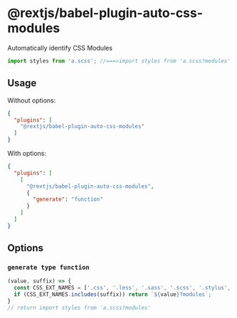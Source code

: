 # @rextjs/babel-plugin-auto-css-modules

Automatically identify CSS Modules

```js
import styles from 'a.scss'; //===>import styles from 'a.scss?modules'
```

## Usage

Without options:

```json
{
  "plugins": [
    "@rextjs/babel-plugin-auto-css-modules"
  ]
}
```

With options:

```json
{
  "plugins": [
    [
      "@rextjs/babel-plugin-auto-css-modules",
      {
        "generate": "function"
      }
    ]
  ]
}
```

## Options

### `generate type function`

```js
(value, suffix) => {
  const CSS_EXT_NAMES = ['.css', '.less', '.sass', '.scss', '.stylus', '.styl'];
  if (CSS_EXT_NAMES.includes(suffix)) return `${value}?modules`;
}
// return import styles from 'a.scss?modules'
```
